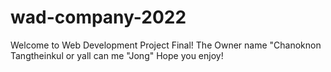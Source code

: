 # wad-company-2022
Welcome to Web Development Project Final!
The Owner name "Chanoknon Tangtheinkul or yall can me "Jong"
Hope you enjoy!
